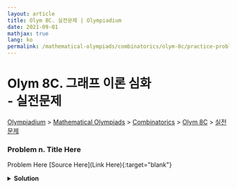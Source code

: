 ```yaml
---
layout: article
title: Olym 8C. 실전문제 | Olympiadium
date: 2021-09-01
mathjax: true
lang: ko
permalink: /mathematical-olympiads/combinatorics/olym-8c/practice-problems/
---
```

# Olym 8C. 그래프 이론 심화 <br> <ssup> - 실전문제</ssup>

<a href="{{ site.homeurl }}">Olympiadium</a> > <a href="{{ site.homeurl }}mathematical-olympiads/">Mathematical Olympiads</a> > <a href="{{ site.homeurl }}mathematical-olympiads/combinatorics/">Combinatorics</a> > <a href="{{ site.homeurl }}mathematical-olympiads/combinatorics/olym-8c/">Olym 8C</a> > <a href="{{ site.homeurl }}mathematical-olympiads/combinatorics/olym-8c/practice-problems/">실전문제</a>

### Problem n. Title Here
<blueboard> Problem Here </blueboard>
[Source Here](Link Here){:target="blank"}
<pinkborder><details>
<summary><b>Solution</b></summary>
Solution Here. 
</details></pinkborder>